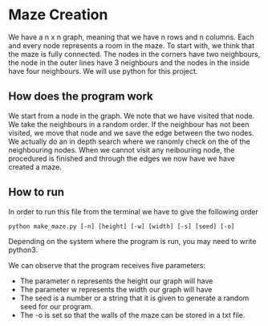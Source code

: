# Maze Creation
We have a n x n graph, meaning that we have n rows and n columns. Each and every node represents a room in the maze. To start with, we think that the maze is fully connected. The nodes in the corners have two neighbours, the node in the outer lines have 3 neighbours and the nodes in the inside have four neighbours. We will use python for this project.

## How does the program work
We start from a node in the graph. We note that we have visited that node. We take the neighbours in a random order. If the neighbour has not been visited, we move that node and we save the edge between the two nodes. We actually do an in depth search where we ranomly check on the of the neighbouring nodes. 
When we cannot visit any neibouring node, the procedured is finished and through the edges we now have we have created a maze.

## How to run
In order to run this file from the terminal we have to give the following order

```
python make_maze.py [-n] [height] [-w] [width] [-s] [seed] [-o]
```
Depending on the system where the program is run, you may need to write python3.

We can observe that the program receives five parameters:
* The parameter n represents the height our graph will have
* The parameter w represents the width our graph will have
* The seed is a number or a string that it is given to generate a random seed for our program.
* The -o is set so that the walls of the maze can be stored in a txt file.
